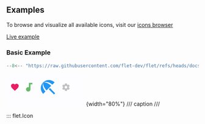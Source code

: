 ## Examples

To browse and visualize all available icons,
visit our [icons browser](https://gallery.flet.dev/icons-browser/)

[Live example](https://flet-controls-gallery.fly.dev/displays/icon)

### Basic Example

```python
--8<-- "https://raw.githubusercontent.com/flet-dev/flet/refs/heads/docs/sdk/python/examples/controls/icon/basic.py"
```

![basic](https://raw.githubusercontent.com/flet-dev/flet/docs/sdk/python/examples/python/controls/icon/media/basic.png){width="80%"}
/// caption
///

::: flet.Icon
